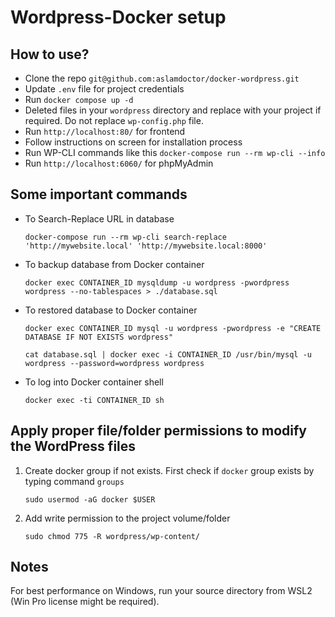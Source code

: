 # Wordpress-Docker setup

## How to use?

- Clone the repo `git@github.com:aslamdoctor/docker-wordpress.git`
- Update `.env` file for project credentials
- Run `docker compose up -d`
- Deleted files in your `wordpress` directory and replace with your project if required. Do not replace `wp-config.php` file.
- Run `http://localhost:80/` for frontend
- Follow instructions on screen for installation process
- Run WP-CLI commands like this `docker-compose run --rm wp-cli --info`
- Run `http://localhost:6060/` for phpMyAdmin

## Some important commands

- To Search-Replace URL in database

  `docker-compose run --rm wp-cli search-replace 'http://mywebsite.local' 'http://mywebsite.local:8000'`

- To backup database from Docker container

  `docker exec CONTAINER_ID mysqldump -u wordpress -pwordpress wordpress --no-tablespaces > ./database.sql`

- To restored database to Docker container

  `docker exec CONTAINER_ID mysql -u wordpress -pwordpress -e "CREATE DATABASE IF NOT EXISTS wordpress"`

  `cat database.sql | docker exec -i CONTAINER_ID /usr/bin/mysql -u wordpress --password=wordpress wordpress`

- To log into Docker container shell

  `docker exec -ti CONTAINER_ID sh`

## Apply proper file/folder permissions to modify the WordPress files

1. Create docker group if not exists. First check if `docker` group exists by typing command `groups`

   `sudo usermod -aG docker $USER`

2. Add write permission to the project volume/folder

   `sudo chmod 775 -R wordpress/wp-content/`

## Notes

For best performance on Windows, run your source directory from WSL2 (Win Pro license might be required).
